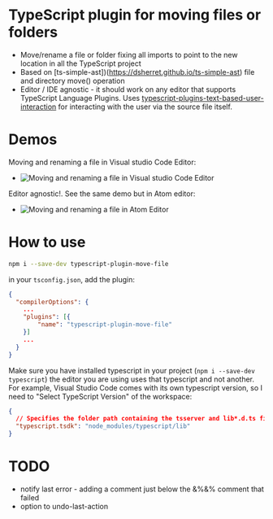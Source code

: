 # TypeScript plugin for moving files or folders

 * Move/rename a file or folder fixing all imports to point to the new location in all the TypeScript project
 * Based on [ts-simple-ast])(https://dsherret.github.io/ts-simple-ast) file and directory move() operation
 * Editor / IDE agnostic - it should work on any editor that supports TypeScript Language Plugins. Uses
   [typescript-plugins-text-based-user-interaction](https://github.com/cancerberoSgx/typescript-plugins-of-mine/tree/master/typescript-plugins-text-based-user-interaction)
   for interacting with the user via the source file itself. 

# Demos

Moving and renaming a file in Visual studio Code Editor: 

 * ![Moving and renaming a file in Visual studio Code Editor](https://github.com/cancerberoSgx/typescript-plugins-of-mine/blob/master/typescript-plugin-move-file/doc-assets/vs-code-move-file.gif?raw=true?p=.gif)

Editor agnostic!. See the same demo but in Atom editor: 
 
 * ![Moving and renaming a file in Atom 
   Editor](https://github.com/cancerberoSgx/typescript-plugins-of-mine/blob/master/typescript-plugin-move-file/doc-assets/atom-move-file.gif?raw=true?p=.gif)




# How to use

```sh
npm i --save-dev typescript-plugin-move-file
```

in your `tsconfig.json`, add the plugin: 

```json
{
  "compilerOptions": {
    ...
    "plugins": [{
        "name": "typescript-plugin-move-file"
    }]
    ...
  }
}
```

Make sure you have installed typescript in your project (`npm i --save-dev typescript`) the editor you are
using uses that typescript and not another. For example, Visual Studio Code comes with its own typescript
version, so I need to "Select TypeScript Version" of the workspace: 

```json
{
  // Specifies the folder path containing the tsserver and lib*.d.ts files to use.
  "typescript.tsdk": "node_modules/typescript/lib"
}
```



# TODO
 * notify last error - adding a comment just below the &%&% comment that failed
 * option to undo-last-action